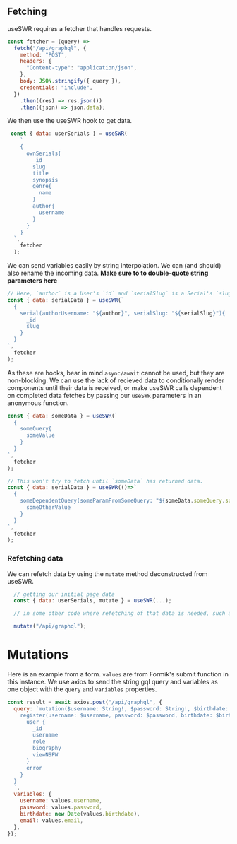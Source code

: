 ## Fetching

useSWR requires a fetcher that handles requests.

```javaScript
const fetcher = (query) =>
  fetch("/api/graphql", {
    method: "POST",
    headers: {
      "Content-type": "application/json",
    },
    body: JSON.stringify({ query }),
    credentials: "include",
  })
    .then((res) => res.json())
    .then((json) => json.data);
```

We then use the useSWR hook to get data.

```javaScript
 const { data: userSerials } = useSWR(
    `
    {
      ownSerials{
        _id
        slug
        title
        synopsis
        genre{
          name
        }
        author{
          username
        }
      }
    }
  `,
    fetcher
  );
```

We can send variables easily by string interpolation. We can (and should) also rename the incoming data. **Make sure to to double-quote string parameters here**

```javaScript
// Here, `author` is a User's `id` and `serialSlug` is a Serial's `slug` pulled from a dynamic route (/serials/[author]/[serialSlug])
const { data: serialData } = useSWR(`
  {
    serial(authorUsername: "${author}", serialSlug: "${serialSlug}"){
      _id
      slug
    }
  }
`,
  fetcher
);
```

As these are hooks, bear in mind `async/await` cannot be used, but they are non-blocking. We can use the lack of recieved data to conditionally render components until their data is received, or make useSWR calls dependent on completed data fetches by passing our `useSWR` parameters in an anonymous function.

```javaScript
const { data: someData } = useSWR(`
  {
    someQuery{
      someValue
    }
  }
`,
  fetcher
);

// This won't try to fetch until `someData` has returned data.
const { data: serialData } = useSWR(()=>`
  {
    someDependentQuery(someParamFromSomeQuery: "${someData.someQuery.someValue}"){
      someOtherValue
    }
  }
`,
  fetcher
);
```

### Refetching data

We can refetch data by using the `mutate` method deconstructed from useSWR.

```javaScript
  // getting our initial page data
  const { data: userSerials, mutate } = useSWR(...);

  // in some other code where refetching of that data is needed, such as a button onClick

  mutate("/api/graphql");
```

# Mutations

Here is an example from a form. `values` are from Formik's submit function in this instance. We use axios to send the string gql query and variables as one object with the `query` and `variables` properties.

```javaScript
const result = await axios.post("/api/graphql", {
  query: `mutation($username: String!, $password: String!, $birthdate: Date!, $email: String!){
    register(username: $username, password: $password, birthdate: $birthdate, email: $email){
      user {
        _id
        username
        role
        biography
        viewNSFW
      }
      error
    }
  }
  `,
  variables: {
    username: values.username,
    password: values.password,
    birthdate: new Date(values.birthdate),
    email: values.email,
  },
});
```
